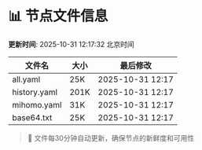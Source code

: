 # 📊 节点文件信息

**更新时间**: 2025-10-31 12:17:32 北京时间

| 文件名 | 大小 | 最后修改 |
|--------|------|----------|
| all.yaml | 25K | 2025-10-31 12:17 |
| history.yaml | 201K | 2025-10-31 12:17 |
| mihomo.yaml | 31K | 2025-10-31 12:17 |
| base64.txt | 25K | 2025-10-31 12:17 |

> 🔄 文件每30分钟自动更新，确保节点的新鲜度和可用性
